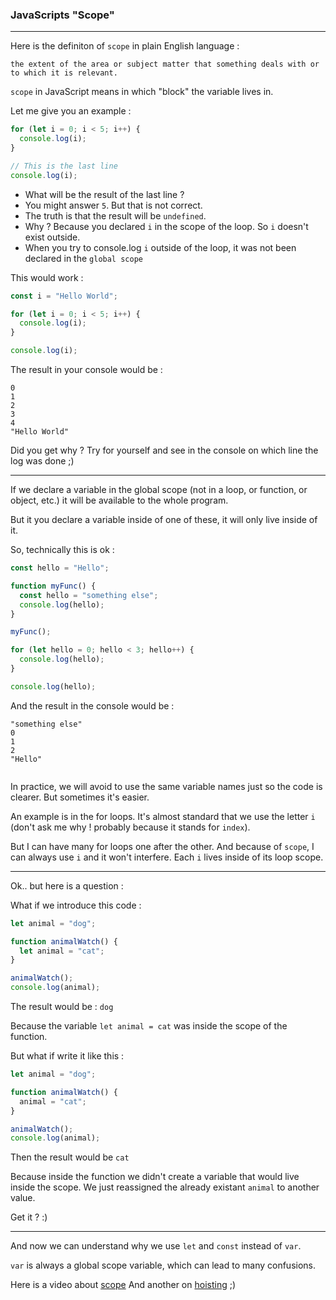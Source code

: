 ### JavaScripts "Scope"

---

Here is the definiton of `scope` in plain English language :

```
the extent of the area or subject matter that something deals with or to which it is relevant.
```

`scope` in JavaScript means in which "block" the variable lives in.

Let me give you an example :

```js
for (let i = 0; i < 5; i++) {
  console.log(i);
}

// This is the last line
console.log(i);
```

- What will be the result of the last line ?
- You might answer `5`. But that is not correct.
- The truth is that the result will be `undefined`.
- Why ? Because you declared `i` in the scope of the loop. So `i` doesn't exist outside.
- When you try to console.log `i` outside of the loop, it was not been declared in the `global scope`

This would work :

```js
const i = "Hello World";

for (let i = 0; i < 5; i++) {
  console.log(i);
}

console.log(i);
```

The result in your console would be :

```
0
1
2
3
4
"Hello World"
```

Did you get why ?
Try for yourself and see in the console on which line the log was done ;)

---

If we declare a variable in the global scope (not in a loop, or function, or object, etc.) it will be available to the whole program.

But it you declare a variable inside of one of these, it will only live inside of it.

So, technically this is ok :

```js
const hello = "Hello";

function myFunc() {
  const hello = "something else";
  console.log(hello);
}

myFunc();

for (let hello = 0; hello < 3; hello++) {
  console.log(hello);
}

console.log(hello);
```

And the result in the console would be :

```
"something else"
0
1
2
"Hello"


```

In practice, we will avoid to use the same variable names just so the code is clearer. But sometimes it's easier.

An example is in the for loops. It's almost standard that we use the letter `i` (don't ask me why ! probably because it stands for `index`).

But I can have many for loops one after the other. And because of `scope`, I can always use `i` and it won't interfere. Each `i` lives inside of its loop scope.

---

Ok.. but here is a question :

What if we introduce this code :

```js
let animal = "dog";

function animalWatch() {
  let animal = "cat";
}

animalWatch();
console.log(animal);
```

The result would be : `dog`

Because the variable `let animal = cat` was inside the scope of the function.

But what if write it like this :

```js
let animal = "dog";

function animalWatch() {
  animal = "cat";
}

animalWatch();
console.log(animal);
```

Then the result would be `cat`

Because inside the function we didn't create a variable that would live inside the scope. We just reassigned the already existant `animal` to another value.

Get it ? :)

---

And now we can understand why we use `let` and `const` instead of `var`.

`var` is always a global scope variable, which can lead to many confusions.

Here is a video about [scope](https://youtu.be/ky2mNs4kGh8?si=niRhVIMtC1fiz92p)
And another on [hoisting](https://youtu.be/QEayOiHzrFM?si=4QJ8840cJJMrx1An)
;)
